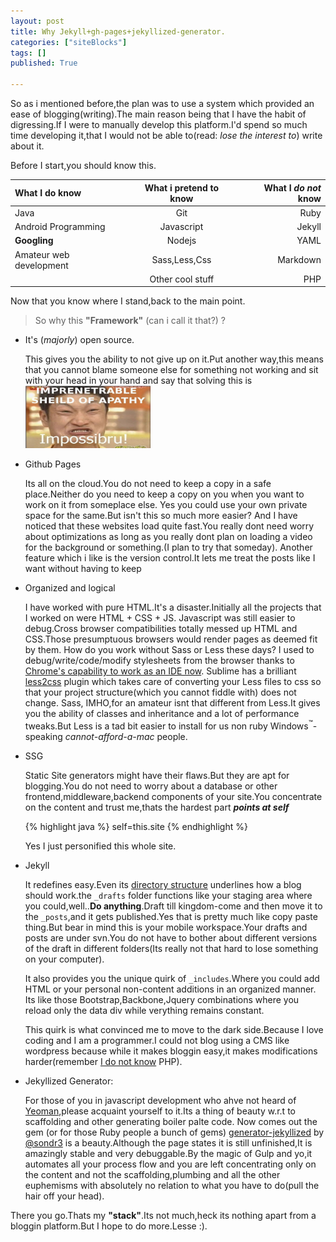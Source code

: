 ```yaml
---
layout: post
title: Why Jekyll+gh-pages+jekyllized-generator.
categories: ["siteBlocks"]
tags: []
published: True

---
```


So as i mentioned before,the plan was to use a system which provided an ease of blogging(writing).The main reason being that I have the habit of digressing.If I were to manually develop this platform.I'd spend so much time developing it,that I would not be able to(read: *lose the interest to*) write about it.

<!--end-excerpt-->

Before I start,you should know this.

<a name="dontknowlist"></a>

| What I do know | What i pretend to know | What I ***do not*** know |
|:---------------|:----------------------:|-------------------------:|
| Java   		 | Git   				  | Ruby   				     |
| Android Programming| Javascript   	  | Jekyll   				 |
|**Googling**|Nodejs|YAML|
|Amateur web development|Sass,Less,Css|Markdown|
||Other cool stuff|PHP|

Now that you know where I stand,back to the main point.

>So why this **"Framework"** (can i call it that?) ?

+ It's (*majorly*) open source.

	This gives you the ability to not give up on it.Put another way,this means that you cannot blame someone else for something not working and sit with your head in your hand and say that solving this is 
	<img src="../assets/images/impossibru.jpg" width="200" height="100" />

+ Github Pages
	
	Its all on the cloud.You do not need to keep a copy in a safe place.Neither do you need to keep a copy on you when you want to work on it from someplace else.
	Yes you could use your own private space for the same.But isn't this so much more easier?
	And I have noticed that these websites load quite fast.You really dont need worry about optimizations as long as you really dont plan on loading a video for the background or something.(I plan to try that someday).
	Another feature which i like is the version control.It lets me treat the posts like I want without having to keep 

+ Organized and logical


	I have worked with pure HTML.It's a disaster.Initially all the projects that I worked on were HTML + CSS + JS. Javascript was still easier to debug.Cross browser compatibilities totally messed up HTML and CSS.Those presumptuous browsers would render pages as deemed fit by them.
	How do you work without Sass or Less these days?
	I used to debug/write/code/modify stylesheets from the browser thanks to [Chrome's capability to work as an IDE now][1].
	Sublime has  a brilliant [less2css][2] plugin which takes care of converting your Less files to css so that your project structure(which you cannot fiddle with) does not change.
	Sass, IMHO,for an amateur isnt that different from Less.It gives you the ability of classes and inheritance and a lot of performance tweaks.But Less is a tad bit easier to install for us non ruby Windows<sup>&trade;</sup>-speaking *cannot-afford-a-mac* people.


+ SSG

  Static Site generators might have their flaws.But they are apt for blogging.You do not need to worry about a database or other frontend,middleware,backend components of your site.You concentrate on the content and trust me,thats the hardest part
  ***points at self***

   {% highlight java %}
	self=this.site
   {% endhighlight %}

   Yes I just personified this whole site.

+ Jekyll
	
    It redefines easy.Even its [directory structure][3] underlines how a blog should work.the `_drafts` folder functions like your staging area where you could,well..**Do anything**.Draft till kingdom-come and then move it to the `_posts`,and it gets published.Yes that is pretty much like copy paste thing.But bear in mind this is your mobile workspace.Your drafts and posts are under svn.You do not have to bother about different versions of the draft in different folders(Its really not that hard to lose something on your computer).

    It also provides you the unique quirk of `_includes`.Where you could add HTML or your personal non-content additions in an organized manner. Its like those Bootstrap,Backbone,Jquery combinations where you reload only the data div while verything remains constant.

    This quirk is what convinced me to move to the dark side.Because I love coding and I am a programmer.I could not blog using a CMS like wordpress because while it makes bloggin easy,it makes modifications harder(remember [I do not know](#dontknowlist) PHP).

+ Jekyllized Generator:

	For those of you in javascript development who ahve not heard of [Yeoman][4],please acquaint yourself to it.Its a thing of beauty w.r.t to scaffolding and other generating boiler palte code.
	Now comes out the gem (or for those Ruby people a bunch of gems)
	[generator-jekyllized][5] by [@sondr3][6] is a beauty.Although the page states it is still unfinished,It is amazingly stable and very debuggable.By the magic of Gulp and yo,it automates all your process flow and you are left concentrating only on the content and not the scaffolding,plumbing and all the other euphemisms with absolutely no relation to what you have to do(pull the hair off your head).


There you go.Thats my **"stack"**.Its not much,heck its nothing apart from a bloggin platform.But I hope to do more.Lesse :).












[1]:https://developer.chrome.com/devtools/docs/workspaces
[2]:https://github.com/timdouglas/sublime-less2css
[3]:http://jekyllrb.com/docs/structure/
[4]:http://yeoman.io/
[5]:https://www.npmjs.com/package/generator-jekyllized
[6]:https://github.com/sondr3/